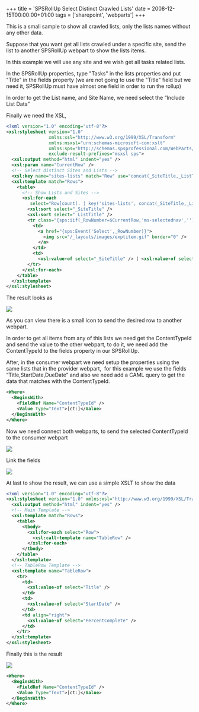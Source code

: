 +++
title = 'SPSRollUp Select Distinct Crawled Lists'
date = 2008-12-15T00:00:00+01:00
tags = ['sharepoint', 'webparts']
+++

This is a small sample to show all crawled lists, only the lists names without any other data.

Suppose that you want get all lists crawled under a specific site, send the list to another SPSRollUp webpart to show the lists items.

In this example we will use any site and we wish get all tasks related lists.

In the SPSRollUp properties, type "Tasks" in the lists properties and put "Title" in the fields property (we are not going to use the "Title" field but we need it, SPSRollUp must have almost one field in order to run the rollup)

In order to get the List name, and Site Name, we need select the “Include List Data”

Finally we need the XSL,

```xml
<?xml version="1.0" encoding="utf-8"?>
<xsl:stylesheet version="1.0" 
                xmlns:xsl="http://www.w3.org/1999/XSL/Transform" 
                xmlns:msxsl="urn:schemas-microsoft-com:xslt" 
                xmlns:sps="http://schemas.spsprofessional.com/WebParts/SPSXSLT" 
                exclude-result-prefixes="msxsl sps">
  <xsl:output method="html" indent="yes" />
  <xsl:param name="CurrentRow" />
  <!-- Select distinct Sites and Lists -->
  <xsl:key name="sites-lists" match="Row" use="concat(_SiteTitle,_ListTitle)" />
  <xsl:template match="Rows">
    <table>
      <!-- Show Lists and Sites -->
      <xsl:for-each 
         select="Row[count(. | key('sites-lists', concat(_SiteTitle,_ListTitle))[1]) = 1]">
        <xsl:sort select="_SiteTitle" />
        <xsl:sort select="_ListTitle" />
        <tr class="{sps:iif(_RowNumber=$CurrentRow,'ms-selectednav','')}">
          <td>
            <a href="{sps:Event('Select',_RowNumber)}">
              <img src="/_layouts/images/exptitem.gif" border="0" />
            </a>
          </td>
          <td>
            <xsl:value-of select="_SiteTitle" /> ( <xsl:value-of select="_ListTitle" /> )</td>
        </tr>
      </xsl:for-each>
    </table>
  </xsl:template>
</xsl:stylesheet>
```

The result looks as

![](/images/Sharepoint/SPSRollUpSelectDistinct.gif)

As you can view there is a small icon to send the desired row to another webpart.

In order to get all items from any of this lists we need get the ContentTypeId and send the value to the other webpart, to do it, we need add the ContentTypeId to the fields property in our SPSRollUp.

After, in the consumer webpart we need setup the properties using the same lists that in the provider webpart,  for this example we use the fields “Title,StartDate,DueDate” and also we need add a CAML query to get the data that matches with the ContentTypeId.

```xml
<Where>
  <BeginsWith>
    <FieldRef Name="ContentTypeId" />
    <Value Type="Text">[ct:]</Value>
  </BeginsWith>
</Where>
```

Now we need connect both webparts, to send the selected ContentTypeId to the consumer webpart

![](/images/Sharepoint/SPSRollUpSelectDistinctConnect.gif)

Link the fields

![](/images/Sharepoint/SPSRollUpSelectDistinctConnect2.gif)

At last to show the result, we can use a simple XSLT to show the data

```xml
<?xml version="1.0" encoding="utf-8"?>
<xsl:stylesheet version="1.0" xmlns:xsl="http://www.w3.org/1999/XSL/Transform">
  <xsl:output method="html" indent="yes" />
  <!-- Main Template -->
  <xsl:template match="Rows">
    <table>
      <tbody>
        <xsl:for-each select="Row">
          <xsl:call-template name="TableRow" />
        </xsl:for-each>
      </tbody>
    </table>
  </xsl:template>
  <!-- TableRow Template -->
  <xsl:template name="TableRow">
    <tr>
      <td>
        <xsl:value-of select="Title" />
      </td>
      <td>
        <xsl:value-of select="StartDate" />
      </td>
      <td align="right">
        <xsl:value-of select="PercentComplete" />
      </td>
    </tr>
  </xsl:template>
</xsl:stylesheet>
```

Finally this is the result

![](/images/Sharepoint/SPSRollUpSelectDistinctFinal.gif)

```xml	
<Where>
  <BeginsWith>
    <FieldRef Name="ContentTypeId" />
    <Value Type="Text">[ct:]</Value>
  </BeginsWith>
</Where>
```
